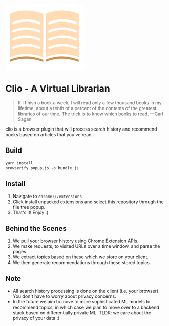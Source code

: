 ![clio logo](https://github.com/bhaprayan/clio/blob/master/images/logo.png)

# Clio - A Virtual Librarian

> If I finish a book a week, I will read only a few thousand books in my lifetime, about a tenth of a percent of the contents of the greatest libraries of our time. The trick is to know which books to read.        —Carl Sagan

clio is a browser plugin that will process search history and recommend books based on articles that you’ve read.

## Build

```
yarn install
browserify popup.js -o bundle.js
```

## Install

1. Navigate to `chrome://extensions`
2. Click install unpacked extensions and select this repository through the file tree popup.
3. That's it! Enjoy :)

## Behind the Scenes

1. We pull your browser history using Chrome Extension APIs.
2. We make requests, to visited URLs over a time window, and parse the pages.
3. We extract topics based on these which we store on your client.
4. We then generate recommendations through these stored topics.

## Note

* All search history processing is done on the client (i.e. your browser). You don't have to worry about privacy concerns.
* In the future we aim to move to more sophisticated ML models to recommend topics, in which case we plan to move over to a backend stack based on differentially private ML. TLDR: we care about the privacy of your data :)
